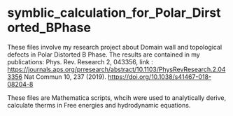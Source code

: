 # symblic_calculation_for_Polar_Dirstorted_BPhase

These files involve my research project about Domain wall and topological defects in Polar Distorted B Phase.
The results are contained in my publications:
Phys. Rev. Research 2, 043356, link : https://journals.aps.org/prresearch/abstract/10.1103/PhysRevResearch.2.043356
 Nat Commun 10, 237 (2019). https://doi.org/10.1038/s41467-018-08204-8

These files are Mathematica scripts, whcih were used to analytically derive, calculate therms in Free energies and hydrodynamic equations.
